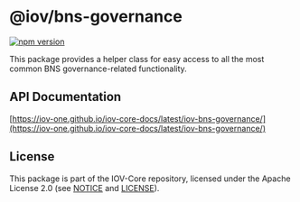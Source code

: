 # @iov/bns-governance

[![npm version](https://img.shields.io/npm/v/@iov/bns-governance.svg)](https://www.npmjs.com/package/@iov/bns-governance)

This package provides a helper class for easy access to all the most common BNS
governance-related functionality.

## API Documentation

[https://iov-one.github.io/iov-core-docs/latest/iov-bns-governance/](https://iov-one.github.io/iov-core-docs/latest/iov-bns-governance/)

## License

This package is part of the IOV-Core repository, licensed under the Apache
License 2.0 (see
[NOTICE](https://github.com/iov-one/iov-core/blob/master/NOTICE) and
[LICENSE](https://github.com/iov-one/iov-core/blob/master/LICENSE)).
